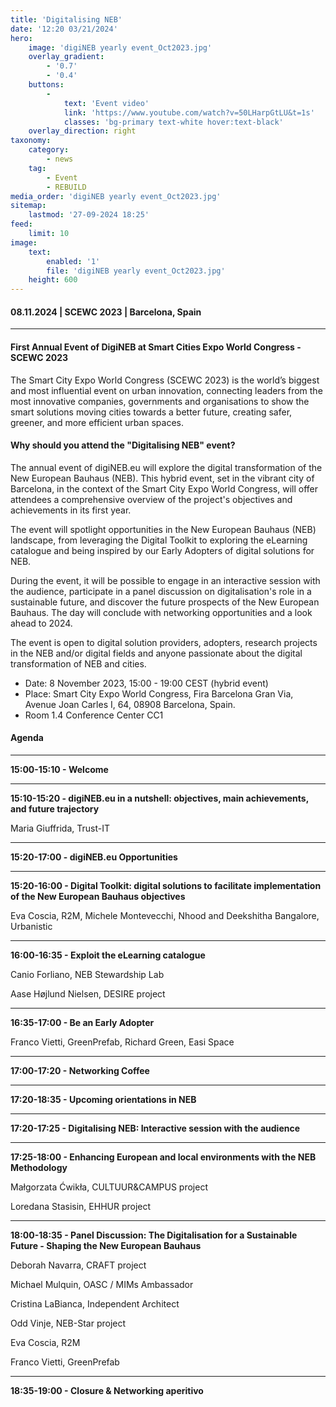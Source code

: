 ```yaml
---
title: 'Digitalising NEB'
date: '12:20 03/21/2024'
hero:
    image: 'digiNEB yearly event_Oct2023.jpg'
    overlay_gradient:
        - '0.7'
        - '0.4'
    buttons:
        -
            text: 'Event video'
            link: 'https://www.youtube.com/watch?v=50LHarpGtLU&t=1s'
            classes: 'bg-primary text-white hover:text-black'
    overlay_direction: right
taxonomy:
    category:
        - news
    tag:
        - Event
        - REBUILD
media_order: 'digiNEB yearly event_Oct2023.jpg'
sitemap:
    lastmod: '27-09-2024 18:25'
feed:
    limit: 10
image:
    text:
        enabled: '1'
        file: 'digiNEB yearly event_Oct2023.jpg'
    height: 600
---
```


#### 08.11.2024 | SCEWC 2023 | Barcelona, Spain
***
#### First Annual Event of DigiNEB at Smart Cities Expo World Congress - SCEWC 2023
The Smart City Expo World Congress (SCEWC 2023) is the world’s biggest and most influential event on urban innovation, connecting leaders from the most innovative companies, governments and organisations to show the smart solutions moving cities towards a better future, creating safer, greener, and more efficient urban spaces.
 
#### Why should you attend the "Digitalising NEB" event? 
The annual event of digiNEB.eu will explore the digital transformation of the New European Bauhaus (NEB). This hybrid event, set in the vibrant city of Barcelona, in the context of the Smart City Expo World Congress, will offer attendees a comprehensive overview of the project's objectives and achievements in its first year.

The event will spotlight opportunities in the New European Bauhaus (NEB) landscape, from leveraging the Digital Toolkit to exploring the eLearning catalogue and being inspired by our Early Adopters of digital solutions for NEB.

During the event, it will be possible to engage in an interactive session with the audience, participate in a panel discussion on digitalisation's role in a sustainable future, and discover the future prospects of the New European Bauhaus. The day will conclude with networking opportunities and a look ahead to 2024.

The event is open to digital solution providers, adopters, research projects in the NEB and/or digital fields and anyone passionate about the digital transformation of NEB and cities.

* Date: 8 November 2023, 15:00 - 19:00 CEST (hybrid event)
* Place: Smart City Expo World Congress, Fira Barcelona Gran Via, Avenue Joan Carles I, 64, 08908 Barcelona, Spain.
* Room 1.4 Conference Center CC1

#### Agenda
***
**15:00-15:10 - Welcome**
***
**15:10-15:20 - digiNEB.eu in a nutshell: objectives, main achievements, and future trajectory**

Maria Giuffrida, Trust-IT
***
**15:20-17:00 - digiNEB.eu Opportunities**
***
**15:20-16:00 - Digital Toolkit: digital solutions to facilitate implementation of the New European Bauhaus objectives**

Eva Coscia, R2M, Michele Montevecchi, Nhood and Deekshitha Bangalore, Urbanistic
***
**16:00-16:35 - Exploit the eLearning catalogue**

Canio Forliano, NEB Stewardship Lab

Aase Højlund Nielsen, DESIRE project
***
**16:35-17:00 - Be an Early Adopter**

Franco Vietti, GreenPrefab, Richard Green, Easi Space
***
**17:00-17:20 - Networking Coffee**
***
**17:20-18:35 - Upcoming orientations in NEB**
***
**17:20-17:25 - Digitalising NEB: Interactive session with the audience**
***
**17:25-18:00 - Enhancing European and local environments with the NEB Methodology**

Małgorzata Ćwikła, CULTUUR&CAMPUS project

Loredana Stasisin, EHHUR project
***
**18:00-18:35 - Panel Discussion: The Digitalisation for a Sustainable Future - Shaping the New European Bauhaus**

Deborah Navarra, CRAFT project

Michael Mulquin, OASC / MIMs Ambassador

Cristina LaBianca, Independent Architect

Odd Vinje, NEB-Star project

Eva Coscia, R2M

Franco Vietti, GreenPrefab
***
**18:35-19:00 - Closure & Networking aperitivo**